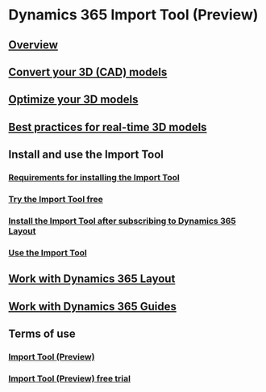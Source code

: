 # Dynamics 365 Import Tool (Preview)
## [Overview](index.md)
## [Convert your 3D (CAD) models](convert-models.md)
## [Optimize your 3D models](optimize-models.md)
## [Best practices for real-time 3D models](best-practices.md)
## Install and use the Import Tool
### [Requirements for installing the Import Tool](requirements.md)
### [Try the Import Tool free](try-import-tool-free.md)
### [Install the Import Tool after subscribing to Dynamics 365 Layout](install.md)
### [Use the Import Tool](import-tool.md)
## [Work with Dynamics 365 Layout](layout.md)
## [Work with Dynamics 365 Guides](guides.md)
## Terms of use
### [Import Tool (Preview)](../legal/import-tool-license-terms.md)
### [Import Tool (Preview) free trial](../legal/import-tool-free-trial.md)
